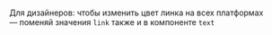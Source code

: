 ####

Для дизайнеров: чтобы изменить цвет линка на всех платформах — поменяй значения `link` также и в компоненте `text` 